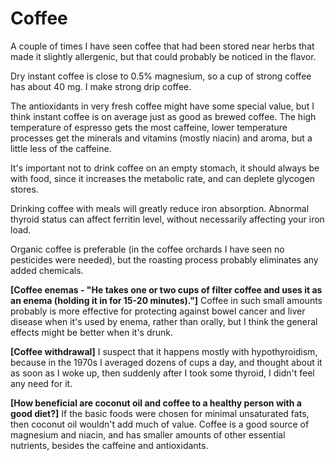# Coffee

A couple of times I have seen coffee that had been stored near herbs that made it slightly allergenic, but that could probably be noticed in the flavor.

Dry instant coffee is close to 0.5% magnesium, so a cup of strong coffee has about 40 mg. I make strong drip coffee.

The antioxidants in very fresh coffee might have some special value, but I think instant coffee is on average just as good as brewed coffee. The high temperature of espresso gets the most caffeine, lower temperature processes get the minerals and vitamins (mostly niacin) and aroma, but a little less of the caffeine.

It's important not to drink coffee on an empty stomach, it should always be with food, since it increases the metabolic rate, and can deplete glycogen stores.

Drinking coffee with meals will greatly reduce iron absorption. Abnormal thyroid status can affect ferritin level, without necessarily affecting your iron load.

Organic coffee is preferable (in the coffee orchards I have seen no pesticides were needed), but the roasting process probably eliminates any added chemicals.

**[Coffee enemas - "He takes one or two cups of filter coffee and uses it as an enema (holding it in for 15-20 minutes)."]**
Coffee in such small amounts probably is more effective for protecting against bowel cancer and liver disease when it's used by enema, rather than orally, but I think the general effects might be better when it's drunk.

**[Coffee withdrawal]**
I suspect that it happens mostly with hypothyroidism, because in the 1970s I averaged dozens of cups a day, and thought about it as soon as I woke up, then suddenly after I took some thyroid, I didn't feel any need for it.

**[How beneficial are coconut oil and coffee to a healthy person with a good diet?]**
If the basic foods were chosen for minimal unsaturated fats, then coconut oil wouldn't add much of value. Coffee is a good source of magnesium and niacin, and has smaller amounts of other essential nutrients, besides the caffeine and antioxidants.
